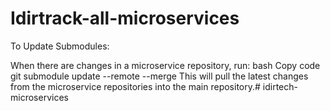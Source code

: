 # Idirtrack-all-microservices

To Update Submodules:

When there are changes in a microservice repository, run:
bash
Copy code
git submodule update --remote --merge
This will pull the latest changes from the microservice repositories into the main repository.# idirtech-microservices
